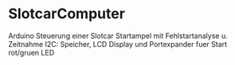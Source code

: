# SlotcarComputer
Arduino Steuerung einer Slotcar Startampel mit Fehlstartanalyse u. Zeitnahme
I2C: Speicher, LCD Display und Portexpander fuer Start rot/gruen LED
